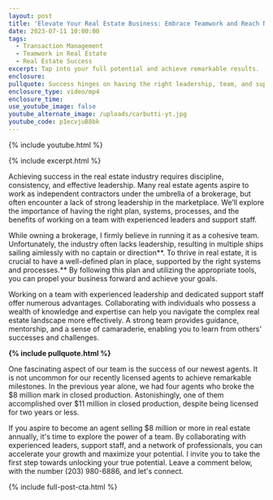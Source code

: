 ```yaml
---
layout: post
title: 'Elevate Your Real Estate Business: Embrace Teamwork and Reach New Heights'
date: 2023-07-11 10:00:00
tags:
  - Transaction Management
  - Teamwork in Real Estate
  - Real Estate Success
excerpt: Tap into your full potential and achieve remarkable results.
enclosure:
pullquote: Success hinges on having the right leadership, team, and support in place.
enclosure_type: video/mp4
enclosure_time:
use_youtube_image: false
youtube_alternate_image: /uploads/carbutti-yt.jpg
youtube_code: p1ecvjuB8bk
---
```

{% include youtube.html %}

{% include excerpt.html %}

Achieving success in the real estate industry requires discipline, consistency, and effective leadership. Many real estate agents aspire to work as independent contractors under the umbrella of a brokerage, but often encounter a lack of strong leadership in the marketplace. We’ll explore the importance of having the right plan, systems, processes, and the benefits of working on a team with experienced leaders and support staff.

While owning a brokerage, I firmly believe in running it as a cohesive team. Unfortunately, the industry often lacks leadership, resulting in multiple ships sailing aimlessly with no captain or direction**. To thrive in real estate, it is crucial to have a well-defined plan in place, supported by the right systems and processes.** By following this plan and utilizing the appropriate tools, you can propel your business forward and achieve your goals.

Working on a team with experienced leadership and dedicated support staff offer numerous advantages. Collaborating with individuals who possess a wealth of knowledge and expertise can help you navigate the complex real estate landscape more effectively. A strong team provides guidance, mentorship, and a sense of camaraderie, enabling you to learn from others' successes and challenges.

**{% include pullquote.html %}**

One fascinating aspect of our team is the success of our newest agents. It is not uncommon for our recently licensed agents to achieve remarkable milestones. In the previous year alone, we had four agents who broke the $8 million mark in closed production. Astonishingly, one of them accomplished over $11 million in closed production, despite being licensed for two years or less.&nbsp;

If you aspire to become an agent selling $8 million or more in real estate annually, it's time to explore the power of a team. By collaborating with experienced leaders, support staff, and a network of professionals, you can accelerate your growth and maximize your potential. I invite you to take the first step towards unlocking your true potential. Leave a comment below, with the number (203) 980-6886, and let's connect.

{% include full-post-cta.html %}